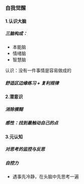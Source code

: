### 自我觉醒

#### 1.认识大脑

##### 三脑构成：

- 本能脑
- 情绪脑
- 智慧脑

认识：没有一件事情是容易做成的

##### 舒适区边缘练习 + 复利规律

#### 2.潜意识

##### 消除模糊

##### 感性：找到最触动自己的点

#### 3.元认知

##### 对思考的监控与反思

##### 自控力

- 遇事先冷静，在头脑中先思考一遍
